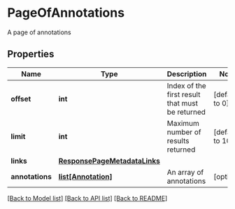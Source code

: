 # PageOfAnnotations

A page of annotations
## Properties
Name | Type | Description | Notes
------------ | ------------- | ------------- | -------------
**offset** | **int** | Index of the first result that must be returned | [default to 0]
**limit** | **int** | Maximum number of results returned | [default to 10]
**links** | [**ResponsePageMetadataLinks**](ResponsePageMetadataLinks.md) |  | 
**annotations** | [**list[Annotation]**](Annotation.md) | An array of annotations | [optional] 

[[Back to Model list]](../README.md#documentation-for-models) [[Back to API list]](../README.md#documentation-for-api-endpoints) [[Back to README]](../README.md)


